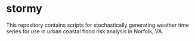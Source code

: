 # stormy
This repository contains scripts for stochastically generating weather time series for use in urban coastal flood risk analysis in Norfolk, VA.
